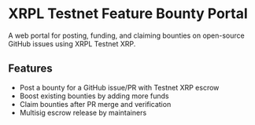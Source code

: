 # XRPL Testnet Feature Bounty Portal

A web portal for posting, funding, and claiming bounties on open-source GitHub issues using XRPL Testnet XRP.

## Features
- Post a bounty for a GitHub issue/PR with Testnet XRP escrow
- Boost existing bounties by adding more funds
- Claim bounties after PR merge and verification
- Multisig escrow release by maintainers
